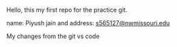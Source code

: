 Hello, this my first repo for the practice git.

name: Piyush jain and address: s565127@nwmissouri.edu

My changes from the git vs code 
